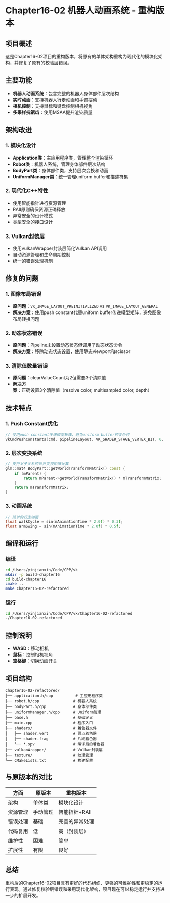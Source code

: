 # Chapter16-02 机器人动画系统 - 重构版本

## 项目概述

这是Chapter16-02项目的重构版本，将原有的单体架构重构为现代化的模块化架构，并修复了原有的校验层错误。

## 主要功能

- **机器人动画系统**：包含完整的机器人身体部件层次结构
- **实时动画**：支持机器人行走动画和手臂摆动
- **相机控制**：支持鼠标和键盘控制相机视角
- **多采样抗锯齿**：使用MSAA提升渲染质量

## 架构改进

### 1. 模块化设计
- **Application类**：主应用程序类，管理整个渲染循环
- **Robot类**：机器人系统，管理身体部件层次结构
- **BodyPart类**：身体部件类，支持层次变换和动画
- **UniformManager类**：统一管理uniform buffer和描述符集

### 2. 现代化C++特性
- 使用智能指针进行资源管理
- RAII原则确保资源正确释放
- 异常安全的设计模式
- 类型安全的接口设计

### 3. Vulkan封装层
- 使用vulkanWrapper封装层简化Vulkan API调用
- 自动资源管理和生命周期控制
- 统一的错误处理机制

## 修复的问题

### 1. 图像布局错误
- **原问题**：`VK_IMAGE_LAYOUT_PREINITIALIZED` vs `VK_IMAGE_LAYOUT_GENERAL`
- **解决方案**：使用push constant代替uniform buffer传递模型矩阵，避免图像布局转换问题

### 2. 动态状态错误
- **原问题**：Pipeline未设置动态状态但调用了动态状态命令
- **解决方案**：移除动态状态设置，使用静态viewport和scissor

### 3. 清除值数量错误
- **原问题**：clearValueCount为2但需要3个清除值
- **解决方案**：正确设置3个清除值（resolve color, multisampled color, depth）

## 技术特点

### 1. Push Constant优化
```cpp
// 使用push constant传递模型矩阵，避免uniform buffer的复杂性
vkCmdPushConstants(cmd, pipelineLayout, VK_SHADER_STAGE_VERTEX_BIT, 0, sizeof(ObjectUniform), &objectUniform);
```

### 2. 层次变换系统
```cpp
// 支持父子关系的世界变换矩阵计算
glm::mat4 BodyPart::getWorldTransformMatrix() const {
    if (mParent) {
        return mParent->getWorldTransformMatrix() * mTransformMatrix;
    }
    return mTransformMatrix;
}
```

### 3. 动画系统
```cpp
// 简单的行走动画
float walkCycle = sin(mAnimationTime * 2.0f) * 0.3f;
float armSwing = sin(mAnimationTime * 2.0f) * 0.5f;
```

## 编译和运行

### 编译
```bash
cd /Users/yinjianxin/Code/CPP/vk
mkdir -p build-chapter16
cd build-chapter16
cmake ..
make Chapter16-02-refactored
```

### 运行
```bash
cd /Users/yinjianxin/Code/CPP/vk/Chapter16-02-refactored
./Chapter16-02-refactored
```

## 控制说明

- **WASD**：移动相机
- **鼠标**：控制相机视角
- **空格键**：切换动画开关

## 项目结构

```
Chapter16-02-refactored/
├── application.h/cpp          # 主应用程序类
├── robot.h/cpp               # 机器人系统
├── bodyPart.h/cpp            # 身体部件类
├── uniformManager.h/cpp      # Uniform管理
├── base.h                    # 基础定义
├── main.cpp                  # 程序入口
├── shaders/                  # 着色器文件
│   ├── shader.vert           # 顶点着色器
│   ├── shader.frag           # 片段着色器
│   └── *.spv                 # 编译后的着色器
├── vulkanWrapper/            # Vulkan封装层
├── texture/                  # 纹理管理
└── CMakeLists.txt            # 构建配置
```

## 与原版本的对比

| 方面 | 原版本 | 重构版本 |
|------|--------|----------|
| 架构 | 单体类 | 模块化设计 |
| 资源管理 | 手动管理 | 智能指针+RAII |
| 错误处理 | 基础 | 完善的异常处理 |
| 代码复用 | 低 | 高（封装层） |
| 维护性 | 困难 | 简单 |
| 扩展性 | 有限 | 良好 |

## 总结

重构后的Chapter16-02项目具有更好的代码组织、更强的可维护性和更稳定的运行表现。通过修复校验层错误和采用现代化架构，项目现在可以稳定运行并支持进一步的扩展开发。
